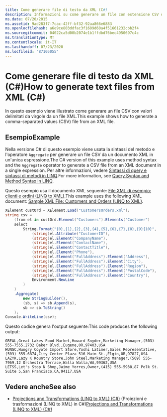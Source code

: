 ```yaml
---
title: Come generare file di testo da XML (C#)
description: Informazioni su come generare un file con estensione CSV da un file XML in C#. Questo esempio usa la sintassi del metodo e l'operatore di aggregazione.
ms.date: 07/20/2015
ms.assetid: 9ad283f7-7cac-42ff-bf32-92aa866e6883
ms.openlocfilehash: a6e9ce803ddfac3f1609d60a4f51661232cbb2f4
ms.sourcegitcommit: 04022ca5d00b2074e1b1ffdbd76bec4950697c4c
ms.translationtype: MT
ms.contentlocale: it-IT
ms.lasthandoff: 07/23/2020
ms.locfileid: "87105055"
---
```

# <a name="how-to-generate-text-files-from-xml-c"></a><span data-ttu-id="94534-104">Come generare file di testo da XML (C#)</span><span class="sxs-lookup"><span data-stu-id="94534-104">How to generate text files from XML (C#)</span></span>
<span data-ttu-id="94534-105">In questo esempio viene illustrato come generare un file CSV con valori delimitati da virgole da un file XML.</span><span class="sxs-lookup"><span data-stu-id="94534-105">This example shows how to generate a comma-separated values (CSV) file from an XML file.</span></span>  
  
## <a name="example"></a><span data-ttu-id="94534-106">Esempio</span><span class="sxs-lookup"><span data-stu-id="94534-106">Example</span></span>  
 <span data-ttu-id="94534-107">Nella versione C# di questo esempio viene usata la sintassi del metodo e l'operatore `Aggregate` per generare un file CSV da un documento XML in un'unica espressione.</span><span class="sxs-lookup"><span data-stu-id="94534-107">The C# version of this example uses method syntax and the `Aggregate` operator to generate a CSV file from an XML document in a single expression.</span></span> <span data-ttu-id="94534-108">Per altre informazioni, vedere [Sintassi di query e sintassi di metodi in LINQ](./query-syntax-and-method-syntax-in-linq.md).</span><span class="sxs-lookup"><span data-stu-id="94534-108">For more information, see [Query Syntax and Method Syntax in LINQ](./query-syntax-and-method-syntax-in-linq.md).</span></span>  
  
 <span data-ttu-id="94534-109">Questo esempio usa il documento XML seguente: [File XML di esempio: clienti e ordini (LINQ to XML)](./sample-xml-file-customers-and-orders-linq-to-xml-2.md).</span><span class="sxs-lookup"><span data-stu-id="94534-109">This example uses the following XML document: [Sample XML File: Customers and Orders (LINQ to XML)](./sample-xml-file-customers-and-orders-linq-to-xml-2.md).</span></span>  
  
```csharp  
XElement custOrd = XElement.Load("CustomersOrders.xml");  
string csv =  
    (from el in custOrd.Element("Customers").Elements("Customer")  
    select  
        String.Format("{0},{1},{2},{3},{4},{5},{6},{7},{8},{9}{10}",  
            (string)el.Attribute("CustomerID"),  
            (string)el.Element("CompanyName"),  
            (string)el.Element("ContactName"),  
            (string)el.Element("ContactTitle"),  
            (string)el.Element("Phone"),  
            (string)el.Element("FullAddress").Element("Address"),  
            (string)el.Element("FullAddress").Element("City"),  
            (string)el.Element("FullAddress").Element("Region"),  
            (string)el.Element("FullAddress").Element("PostalCode"),  
            (string)el.Element("FullAddress").Element("Country"),  
            Environment.NewLine  
        )  
    )  
    .Aggregate(  
        new StringBuilder(),  
        (sb, s) => sb.Append(s),  
        sb => sb.ToString()  
    );  
Console.WriteLine(csv);  
```  
  
 <span data-ttu-id="94534-110">Questo codice genera l'output seguente:</span><span class="sxs-lookup"><span data-stu-id="94534-110">This code produces the following output:</span></span>  
  
```output  
GREAL,Great Lakes Food Market,Howard Snyder,Marketing Manager,(503) 555-7555,2732 Baker Blvd.,Eugene,OR,97403,USA  
HUNGC,Hungry Coyote Import Store,Yoshi Latimer,Sales Representative,(503) 555-6874,City Center Plaza 516 Main St.,Elgin,OR,97827,USA  
LAZYK,Lazy K Kountry Store,John Steel,Marketing Manager,(509) 555-7969,12 Orchestra Terrace,Walla Walla,WA,99362,USA  
LETSS,Let's Stop N Shop,Jaime Yorres,Owner,(415) 555-5938,87 Polk St. Suite 5,San Francisco,CA,94117,USA  
```  
  
## <a name="see-also"></a><span data-ttu-id="94534-111">Vedere anche</span><span class="sxs-lookup"><span data-stu-id="94534-111">See also</span></span>

- <span data-ttu-id="94534-112">[Projections and Transformations (LINQ to XML) (C#)](how-to-work-with-dictionaries-using-linq-to-xml.md) (Proiezioni e trasformazioni (LINQ to XML) in C#)</span><span class="sxs-lookup"><span data-stu-id="94534-112">[Projections and Transformations (LINQ to XML) (C#)](how-to-work-with-dictionaries-using-linq-to-xml.md)</span></span>
